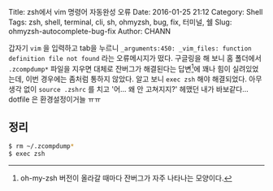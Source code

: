 Title: zsh에서 vim 명령어 자동완성 오류
Date: 2016-01-25 21:12
Category: Shell
Tags: zsh, shell, terminal, cli, sh, ohmyzsh, bug, fix, 터미널, 쉘
Slug: ohmyzsh-autocomplete-bug-fix
Author: CHANN
<!--Summary: -->

갑자기 `vim` 을 입력하고 tab을 누르니 `_arguments:450: _vim_files: function definition file not found` 라는 오류메시지가 떴다. 구글링을 해 보니 홈 폴더에서 `.zcompdump*` 파일을 지우면 대체로 잔버그가 해결된다는 답변[^1]에 꽤나 힘이 실려있었는데, 이번 경우에는 좀처럼 통하지 않았다.  알고 보니 `exec zsh` 해야 해결되었다. 아무 생각 없이 `source .zshrc` 를 치고 '어... 왜 안 고쳐지지?' 헤맸던 내가 바보같다... dotfile 은 환경설정이거늘 ㅠㅠ

## 정리
```bash
$ rm ~/.zcompdump*
$ exec zsh
```

[^1]: oh-my-zsh 버전이 올라갈 때마다 잔버그가 자주 나타나는 모양이다.
